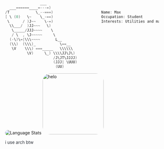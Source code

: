 ```c
                ___
  ___======____=---=)
/T            \_--===)                      Name: Max
[ \ (0)   \~    \_-==)                      Occupation: Student
 \      / )J~~    \-=)                      Interests: Utilities and math
  \\___/  )JJ~~~   \)                       
   \_____/JJJ~~~~    \
   / \  , \J~~~~~     \
  (-\)\=|\\\~~~~       L__
  (\\)  (\\\)_           \==__
   \V    \\\) ===_____   \\\\\\
          \V)     \_) \\\\JJ\J\)
                      /J\JT\JJJJ)
                      (JJJ| \UUU)
                       (UU)
```
<div style="display: inline-block">
  <img style="border-radius:25px;" src="https://github-profile-summary-cards.vercel.app/api/cards/repos-per-language?username=mmeiler-dev&theme=github_dark" alt="Language Stats"/>
  <img style="border-radius:25px;" src="https://github.com/mmeiler-dev/mmeiler-dev/assets/173518666/fd02aa71-aec6-448e-942c-3168fbf7f0fb" height=200px alt="helo"/>
</div>

<p style="color:#282c34;">i use arch btw</p>
